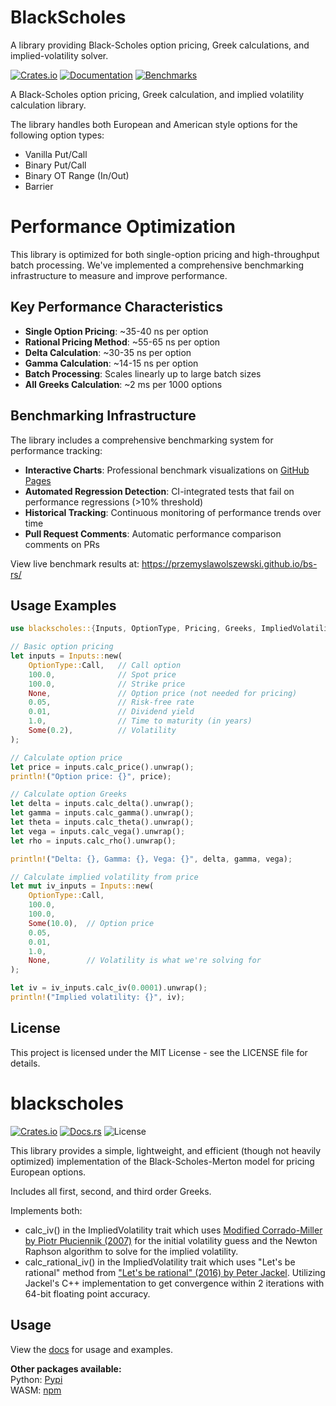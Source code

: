# BlackScholes
A library providing Black-Scholes option pricing, Greek calculations, and implied-volatility solver.

[![Crates.io](https://img.shields.io/crates/v/blackscholes.svg)](https://crates.io/crates/blackscholes)
[![Documentation](https://docs.rs/blackscholes/badge.svg)](https://docs.rs/blackscholes)
[![Benchmarks](https://img.shields.io/badge/Benchmarks-GitHub%20Pages-blue)](https://przemyslawolszewski.github.io/bs-rs/)

A Black-Scholes option pricing, Greek calculation, and implied volatility calculation library.

The library handles both European and American style options for the following option types:
- Vanilla Put/Call
- Binary Put/Call
- Binary OT Range (In/Out)
- Barrier


# Performance Optimization

This library is optimized for both single-option pricing and high-throughput batch processing. We've implemented a comprehensive benchmarking infrastructure to measure and improve performance.

## Key Performance Characteristics

- **Single Option Pricing**: ~35-40 ns per option
- **Rational Pricing Method**: ~55-65 ns per option
- **Delta Calculation**: ~30-35 ns per option
- **Gamma Calculation**: ~14-15 ns per option
- **Batch Processing**: Scales linearly up to large batch sizes
- **All Greeks Calculation**: ~2 ms per 1000 options

## Benchmarking Infrastructure

The library includes a comprehensive benchmarking system for performance tracking:

- **Interactive Charts**: Professional benchmark visualizations on [GitHub Pages](https://przemyslawolszewski.github.io/bs-rs/)
- **Automated Regression Detection**: CI-integrated tests that fail on performance regressions (>10% threshold)
- **Historical Tracking**: Continuous monitoring of performance trends over time
- **Pull Request Comments**: Automatic performance comparison comments on PRs

View live benchmark results at: https://przemyslawolszewski.github.io/bs-rs/

## Usage Examples

```rust
use blackscholes::{Inputs, OptionType, Pricing, Greeks, ImpliedVolatility};

// Basic option pricing
let inputs = Inputs::new(
    OptionType::Call,   // Call option
    100.0,              // Spot price
    100.0,              // Strike price
    None,               // Option price (not needed for pricing)
    0.05,               // Risk-free rate
    0.01,               // Dividend yield
    1.0,                // Time to maturity (in years)
    Some(0.2),          // Volatility
);

// Calculate option price
let price = inputs.calc_price().unwrap();
println!("Option price: {}", price);

// Calculate option Greeks
let delta = inputs.calc_delta().unwrap();
let gamma = inputs.calc_gamma().unwrap();
let theta = inputs.calc_theta().unwrap();
let vega = inputs.calc_vega().unwrap();
let rho = inputs.calc_rho().unwrap();

println!("Delta: {}, Gamma: {}, Vega: {}", delta, gamma, vega);

// Calculate implied volatility from price
let mut iv_inputs = Inputs::new(
    OptionType::Call,
    100.0,
    100.0,
    Some(10.0),  // Option price
    0.05,
    0.01,
    1.0,
    None,        // Volatility is what we're solving for
);

let iv = iv_inputs.calc_iv(0.0001).unwrap();
println!("Implied volatility: {}", iv);
```

## License

This project is licensed under the MIT License - see the LICENSE file for details.

# blackscholes
[![Crates.io](https://img.shields.io/crates/v/blackscholes)](https://crates.io/crates/blackscholes)
[![Docs.rs](https://docs.rs/blackscholes/badge.svg)](https://docs.rs/blackscholes)
![License](https://img.shields.io/crates/l/blackscholes)
  
This library provides a simple, lightweight, and efficient (though not heavily optimized) implementation of the Black-Scholes-Merton model for pricing European options.  
  
Includes all first, second, and third order Greeks.  

Implements both:  

- calc_iv() in the ImpliedVolatility trait which uses [Modified Corrado-Miller by Piotr Płuciennik (2007)](https://sin.put.poznan.pl/files/download/37938) for the initial volatility guess and the Newton Raphson algorithm to solve for the implied volatility.
- calc_rational_iv() in the ImpliedVolatility trait which uses "Let's be rational" method from ["Let's be rational" (2016) by Peter Jackel](http://www.jaeckel.org/LetsBeRational.pdf).  Utilizing Jackel's C++ implementation to get convergence within 2 iterations with 64-bit floating point accuracy.
  
## Usage  
  
View the [docs](https://docs.rs/blackscholes) for usage and examples.  
  
**Other packages available:**  
Python: [Pypi](https://pypi.org/project/blackscholes-python/)  
WASM: [npm](https://www.npmjs.com/package/@haydenr4/blackscholes_wasm)  
